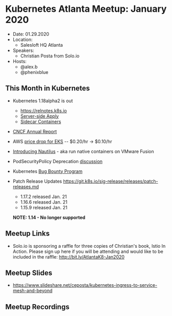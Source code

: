 # Kubernetes Atlanta Meetup: January 2020

- Date: 01.29.2020
- Location:
    - Salesloft HQ Atlanta
- Speakers:
    - Christian Posta from Solo.io
- Hosts: 
    - @alex.b
    - @phenixblue

## This Month in Kubernetes

- Kubernetes 1.18alpha2 is out
    - https://relnotes.k8s.io
    - [Server-side Apply](https://github.com/kubernetes/enhancements/issues/555)
    - [Sidecar Containers](https://github.com/kubernetes/enhancements/issues/753)
- [CNCF Annual Report](https://www.cncf.io/cncf-annual-report-2019/)
- AWS [price drop for EKS](https://aws.amazon.com/blogs/aws/eks-price-reduction/) -- $0.20/hr -> $0.10/hr
- [Introducing Nautilus](https://blogs.vmware.com/teamfusion/2020/01/fusion-tp20h1-introducing-nautilus.html) - aka run native containers on VMware Fusion
- PodSecurityPolicy Deprecation [discussion](https://github.com/kubernetes/enhancements/issues/5)
- Kubernetes [Bug Bounty Program](https://kubernetes.io/blog/2020/01/14/kubernetes-bug-bounty-announcement/)
- Patch Release Updates https://git.k8s.io/sig-release/releases/patch-releases.md
    - 1.17.2 released Jan. 21
    - 1.16.6 released Jan. 21
    - 1.15.9 released Jan. 21

    **NOTE: 1.14 - No longer supported**

## Meetup Links

- Solo.io is sponsoring a raffle for three copies of Christian's book, Istio In Action. Please sign up here if you will be attending and would like to be included in the raffle: http://bit.ly/AtlantaK8-Jan2020

## Meetup Slides

- https://www.slideshare.net/ceposta/kubernetes-ingress-to-service-mesh-and-beyond

## Meetup Recordings